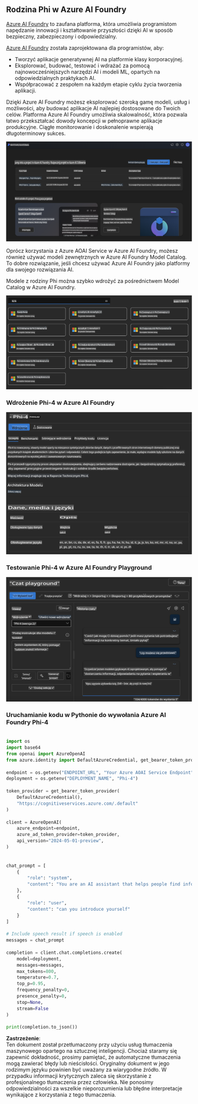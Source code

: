 ## Rodzina Phi w Azure AI Foundry

[Azure AI Foundry](https://ai.azure.com) to zaufana platforma, która umożliwia programistom napędzanie innowacji i kształtowanie przyszłości dzięki AI w sposób bezpieczny, zabezpieczony i odpowiedzialny.

[Azure AI Foundry](https://ai.azure.com) została zaprojektowana dla programistów, aby:

- Tworzyć aplikacje generatywnej AI na platformie klasy korporacyjnej.
- Eksplorować, budować, testować i wdrażać za pomocą najnowocześniejszych narzędzi AI i modeli ML, opartych na odpowiedzialnych praktykach AI.
- Współpracować z zespołem na każdym etapie cyklu życia tworzenia aplikacji.

Dzięki Azure AI Foundry możesz eksplorować szeroką gamę modeli, usług i możliwości, aby budować aplikacje AI najlepiej dostosowane do Twoich celów. Platforma Azure AI Foundry umożliwia skalowalność, która pozwala łatwo przekształcać dowody koncepcji w pełnoprawne aplikacje produkcyjne. Ciągłe monitorowanie i doskonalenie wspierają długoterminowy sukces.

![portal](../../../../../translated_images/AIFoundryPorral.68f0acc7d5f47991d90f78fd199beb1123941bba27c39effe55ebfc1d07f114c.pl.png)

Oprócz korzystania z Azure AOAI Service w Azure AI Foundry, możesz również używać modeli zewnętrznych w Azure AI Foundry Model Catalog. To dobre rozwiązanie, jeśli chcesz używać Azure AI Foundry jako platformy dla swojego rozwiązania AI.

Modele z rodziny Phi można szybko wdrożyć za pośrednictwem Model Catalog w Azure AI Foundry.

![ModelCatalog](../../../../../translated_images/AIFoundryModelCatalog.65aadf44c7a47e16a745104efa3ca2b49580c7be190f901a3da6d6533fc37b07.pl.png)

### **Wdrożenie Phi-4 w Azure AI Foundry**

![Phi4](../../../../../translated_images/AIFoundryPhi4.dd27d994739126af80d23e8ec9d3bfd7e6b518d3993aa729fdd4c26e1add8d35.pl.png)

### **Testowanie Phi-4 w Azure AI Foundry Playground**

![Playground](../../../../../translated_images/AIFoundryPlayground.11365174557f8eac71ce4d439d344dd767a1b04701e9ffe73642feefb099188d.pl.png)

### **Uruchamianie kodu w Pythonie do wywołania Azure AI Foundry Phi-4**

```python

import os  
import base64
from openai import AzureOpenAI  
from azure.identity import DefaultAzureCredential, get_bearer_token_provider  
        
endpoint = os.getenv("ENDPOINT_URL", "Your Azure AOAI Service Endpoint")  
deployment = os.getenv("DEPLOYMENT_NAME", "Phi-4")  
      
token_provider = get_bearer_token_provider(  
    DefaultAzureCredential(),  
    "https://cognitiveservices.azure.com/.default"  
)  
  
client = AzureOpenAI(  
    azure_endpoint=endpoint,  
    azure_ad_token_provider=token_provider,  
    api_version="2024-05-01-preview",  
)  
  

chat_prompt = [
    {
        "role": "system",
        "content": "You are an AI assistant that helps people find information."
    },
    {
        "role": "user",
        "content": "can you introduce yourself"
    }
] 
    
# Include speech result if speech is enabled  
messages = chat_prompt 

completion = client.chat.completions.create(  
    model=deployment,  
    messages=messages,
    max_tokens=800,  
    temperature=0.7,  
    top_p=0.95,  
    frequency_penalty=0,  
    presence_penalty=0,
    stop=None,  
    stream=False  
)  
  
print(completion.to_json())  

```

**Zastrzeżenie**:  
Ten dokument został przetłumaczony przy użyciu usług tłumaczenia maszynowego opartego na sztucznej inteligencji. Chociaż staramy się zapewnić dokładność, prosimy pamiętać, że automatyczne tłumaczenia mogą zawierać błędy lub nieścisłości. Oryginalny dokument w jego rodzimym języku powinien być uważany za wiarygodne źródło. W przypadku informacji krytycznych zaleca się skorzystanie z profesjonalnego tłumaczenia przez człowieka. Nie ponosimy odpowiedzialności za wszelkie nieporozumienia lub błędne interpretacje wynikające z korzystania z tego tłumaczenia.